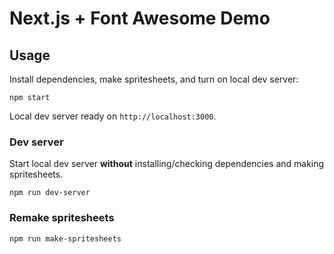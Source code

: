 # Next.js + Font Awesome Demo

## Usage

Install dependencies, make spritesheets, and turn on local dev server:

```shell
npm start
```

Local dev server ready on `http://localhost:3000`.

### Dev server

Start local dev server **without** installing/checking dependencies and making
spritesheets.

```shell
npm run dev-server
```

### Remake spritesheets

```shell
npm run make-spritesheets
```
